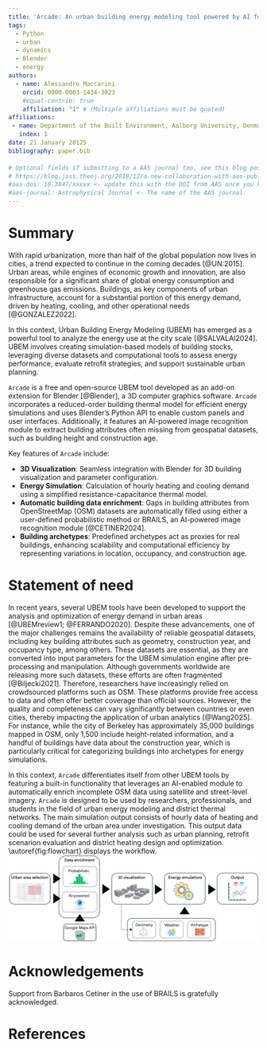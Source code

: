 ```yaml
---
title: 'Arcade: An urban building energy modeling tool powered by AI for input data enrichment'
tags:
  - Python
  - urban
  - dynamics
  - Blender
  - energy
authors:
  - name: Alessandro Maccarini
    orcid: 0000-0003-1434-3023
    #equal-contrib: true
    affiliation: "1" # (Multiple affiliations must be quoted)
affiliations:
 - name: Department of the Built Environment, Aalborg University, Denmark
   index: 1
date: 21 January 20125
bibliography: paper.bib

# Optional fields if submitting to a AAS journal too, see this blog post:
# https://blog.joss.theoj.org/2018/12/a-new-collaboration-with-aas-publishing
#aas-doi: 10.3847/xxxxx <- update this with the DOI from AAS once you know it.
#aas-journal: Astrophysical Journal <- The name of the AAS journal.
---
```


# Summary

With rapid urbanization, more than half of the global population now lives in cities, a trend expected to continue in the coming decades [@UN:2015]. Urban areas, while engines of economic growth and innovation, are also responsible for a significant share of global energy consumption and greenhouse gas emissions. Buildings, as key components of urban infrastructure, account for a substantial portion of this energy demand, driven by heating, cooling, and other operational needs [@GONZALEZ2022].

In this context, Urban Building Energy Modeling (UBEM) has emerged as a powerful tool to analyze the energy use at the city scale [@SALVALAI2024]. UBEM involves creating simulation-based models of building stocks, leveraging diverse datasets and computational tools to assess energy performance, evaluate retrofit strategies, and support sustainable urban planning.

`Arcade` is a free and open-source UBEM tool developed as an add-on extension for Blender [@Blender], a 3D computer graphics software. `Arcade` incorporates a reduced-order building thermal model for efficient energy simulations and uses Blender’s Python API to enable custom panels and user interfaces. Additionally, it features an AI-powered image recognition module to extract building attributes often missing from geospatial datasets, such as building height and construction age.

Key features of `Arcade` include:

- **3D Visualization**: Seamless integration with Blender for 3D building visualization and parameter configuration.
- **Energy Simulation**: Calculation of hourly heating and cooling demand using a simplified resistance-capacitance thermal model.
- **Automatic building data enrichment**: Gaps in building attributes from OpenStreetMap (OSM) datasets are automatically filled using either a user-defined probabilistic method or BRAILS, an AI-powered image recognition module [@CETINER2024].
- **Building archetypes**: Predefined archetypes act as proxies for real buildings, enhancing scalability and computational efficiency by representing variations in location, occupancy, and construction age.



# Statement of need

In recent years, several UBEM tools have been developed to support the analysis and optimization of energy demand in urban areas [@UBEMreview1; @FERRANDO2020]. Despite these advancements, one of the major challenges remains the availability of reliable geospatial datasets, including key building attributes such as geometry, construction year, and occupancy type, among others. These datasets are essential, as they are converted into input parameters for the UBEM simulation engine after pre-processing and manipulation. Although governments worldwide are releasing more such datasets, these efforts are often fragmented [@Biljecki2021].
Therefore, researchers have increasingly relied on crowdsourced platforms such as OSM. These platforms provide free access to data and often offer better coverage than official sources. However, the quality and completeness can vary significantly between countries or even cities, thereby impacting the application of urban analytics [@Wang2025]. For instance, while the city of Berkeley has approximately 35,000 buildings mapped in OSM, only 1,500 include height-related information, and a handful of buildings have data about the construction year, which is particularly critical for categorizing buildings into archetypes for energy simulations.

In this context, `Arcade` differentiates itself from other UBEM tools by featuring a built-in functionality that leverages an AI-enabled module to automatically enrich incomplete OSM data using satellite and street-level imagery. `Arcade` is designed to be used by researchers, professionals, and students in the field of urban energy modeling and district thermal networks. The main simulation output consists of hourly data of heating and cooling demand of the urban area under investigation. This output data could be used for several further analysis such as urban planning, retrofit scenarion evaluation and district heating design and optimization.
\autoref{fig:flowchart} displays the workflow.
![Schematic diagram of the workflow.\label{fig:flowchart}](images/workflow3.png)


# Acknowledgements

Support from Barbaros Cetiner in the use of BRAILS is gratefully acknowledged.

# References
